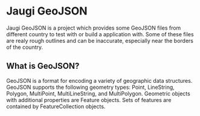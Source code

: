 # Jaugi GeoJSON
Jaugi GeoJSON is a project which provides some GeoJSON files from different country
to test with or build a application with. Some of these files are realy rough outlines
and can be inaccurate, especially near the borders of the country.

## What is GeoJSON?

GeoJSON is a format for encoding a variety of geographic data structures.
GeoJSON supports the following geometry types: Point, LineString, Polygon, MultiPoint, MultiLineString, and MultiPolygon. Geometric objects with additional properties are Feature objects. Sets of features are contained by FeatureCollection objects.